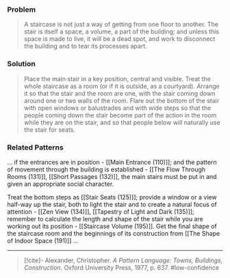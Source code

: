 ### Problem
>A staircase is not just a way of getting from one floor to another. The stair is itself a space, a volume, a part of the building; and unless this space is made to live, it will be a dead spot, and work to disconnect the building and to tear its processes apart.

### Solution
>Place the main stair in a key position, central and visible. Treat the whole staircase as a room (or if it is outside, as a courtyard). Arrange it so that the stair and the room are one, with the stair coming down around one or two walls of the room. Flare out the bottom of the stair with open windows or balustrades and with wide steps so that the people coming down the stair become part of the action in the room while they are on the stair, and so that people below will naturally use the stair for seats.

### Related Patterns
... if the entrances are in position - [[Main Entrance (110)]]; and the pattern of movement through the building is established - [[The Flow Through Rooms (131)]], [[Short Passages (132)]], the main stairs must be put in and given an appropriate social character.

Treat the bottom steps as [[Stair Seats (125)]]; provide a window or a view half-way up the stair, both to light the stair and to create a natural focus of attention - [[Zen View (134)]], [[Tapestry of Light and Dark (135)]]; remember to calculate the length and shape of the stair while you are working out its position - [[Staircase Volume (195)]]. Get the final shape of the staircase room and the beginnings of its construction from [[The Shape of Indoor Space (191)]] ...

---

> [!cite]- Alexander, Christopher. _A Pattern Language: Towns, Buildings, Construction_. Oxford University Press, 1977, p. 637.
> #low-confidence 